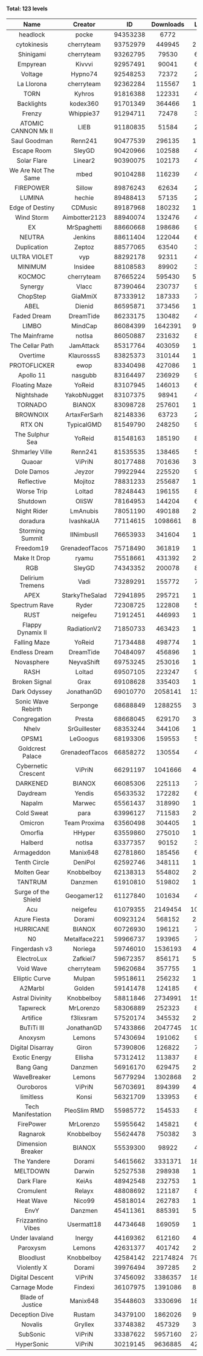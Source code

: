 #### Total: 123 levels

| Name | Creator | ID | Downloads | Likes |
|:---:|:---:|:---:|:---:|:---:|
| headlock | pocke | 94353238 | 6772 | 296
| cytokinesis | cherryteam | 93752979 | 449945 | 21528
| Shinigami | cherryteam | 93262795 | 79530 | 6671
| Empyrean | Kivvvi | 92957491 | 90041 | 6044
| Voltage | Hypno74 | 92548253 | 72372 | 2297
| La Llorona | cherryteam | 92362284 | 115567 | 10005
| TORN | Kyhros | 91816388 | 122331 | 4127
| Backlights | kodex360 | 91701349 | 364466 | 13138
| Frenzy | Whippie37 | 91294711 | 72478 | 3157
| ATOMIC CANNON Mk II | LIEB | 91180835 | 51584 | 2137
| Saul Goodman | Renn241 | 90477539 | 296135 | 12076
| Escape Room | SleyGD | 90420966 | 102588 | 4089
| Solar Flare | Linear2 | 90390075 | 102173 | 4866
| We Are Not The Same | mbed | 90104288 | 116239 | 4356
| FIREPOWER | Sillow | 89876243 | 62634 | 2701
| LUMINA | hechie | 89488413 | 57135 | 2632
| Edge of Destiny | CDMusic | 89187968 | 180232 | 11461
| Wind Storm | Aimbotter2123 | 88940074 | 132476 | 4709
| EX | MrSpaghetti | 88660668 | 198686 | 9147
| NEUTRA | Jenkins | 88611404 | 122044 | 6873
| Duplication | Zeptoz | 88577065 | 63540 | 3155
| ULTRA VIOLET | vyp | 88292178 | 92311 | 4043
| MINIMUM | Insidee | 88108583 | 89902 | 3695
| KOCMOC | cherryteam | 87665224 | 595430 | 53569
| Synergy | Vlacc | 87390464 | 230737 | 9592
| ChopStep | GiaMmiX | 87333912 | 187333 | 7487
| ABEL | Dienid | 86595871 | 373456 | 15426
| Faded Dream | DreamTide | 86233175 | 130482 | 4592
| LIMBO | MindCap | 86084399 | 1642391 | 91358
| The Mainframe | notlsa | 86050887 | 231632 | 8150
| The Cellar Path | JamAttack | 85317764 | 403059 | 14281
| Overtime | KlaurosssS | 83825373 | 310144 | 13392
| PROTOFLICKER | ewop | 83340498 | 427086 | 12693
| Apollo 11 | nasgubb | 83164497 | 236929 | 9034
| Floating Maze | YoReid | 83107945 | 146013 | 6784
| Nightshade | YakobNugget | 83107375 | 98941 | 4032
| TORNADO | BIANOX | 83098728 | 257601 | 10130
| BROWNOIX | ArtaxFerSarh | 82148336 | 63723 | 2594
| RTX ON | TypicalGMD | 81549790 | 248250 | 9809
| The Sulphur Sea | YoReid | 81548163 | 185190 | 8115
| Shmarley Ville | Renn241 | 81535535 | 138465 | 5931
| Quaoar | ViPriN | 80177488 | 701636 | 31388
| Dole Damos | Jeyzor | 79922944 | 225520 | 9560
| Reflective | Mojitoz | 78831233 | 255687 | 11595
| Worse Trip | Loltad | 78248443 | 196155 | 8362
| Shutdown | OliSW | 78164953 | 144204 | 6027
| Night Rider | LmAnubis | 78051190 | 490188 | 25471
| doradura | IvashkaUA | 77114615 | 1098661 | 83042
| Storming Summit | IINimbusII | 76653933 | 341604 | 17350
| Freedom19 | GrenadeofTacos | 75718490 | 361819 | 19662
| Make It Drop | ryamu | 75518661 | 431392 | 24558
| RGB | SleyGD | 74343352 | 200078 | 8192
| Delirium Tremens | Vadi | 73289291 | 155772 | 7614
| APEX | StarkyTheSalad | 72941895 | 295721 | 11617
| Spectrum Rave | Ryder | 72308725 | 122808 | 5680
| RUST | neigefeu | 71912451 | 446993 | 19459
| Flappy Dynamix II | RadiationV2 | 71850733 | 463423 | 16144
| Falling Maze | YoReid | 71734488 | 498774 | 18854
| Endless Dream | DreamTide | 70484097 | 456896 | 19130
| Novasphere | NeyvaShift | 69753245 | 253016 | 11908
| RASH | Loltad | 69507105 | 223247 | 9753
| Broken Signal | Grax | 69108628 | 335403 | 13685
| Dark Odyssey | JonathanGD | 69010770 | 2058141 | 137699
| Sonic Wave Rebirth | Serponge | 68688849 | 1288255 | 36483
| Congregation | Presta | 68668045 | 629170 | 35792
| Nhelv | SrGuillester | 68353244 | 344106 | 17732
| OPSM1 | LeGoogus | 68193306 | 159553 | 5249
| Goldcrest Palace | GrenadeofTacos | 66858272 | 130554 | 4031
| Cybernetic Crescent | ViPriN | 66291197 | 1041666 | 44182
| DARKENED | BIANOX | 66085306 | 225113 | 7154
| Daydream | Yendis | 65633532 | 172282 | 6047
| Napalm | Marwec | 65561437 | 318990 | 19226
| Cold Sweat | para | 63996127 | 711583 | 24954
| Omicron | Team Proxima | 63560498 | 304405 | 16525
| Omorfia | HHyper | 63559860 | 275010 | 10680
| Halberd | notlsa | 63377357 | 90152 | 3931
| Armageddon | Manix648 | 62781860 | 185456 | 6823
| Tenth Circle | DeniPol | 62592746 | 348111 | 16495
| Molten Gear | Knobbelboy | 62138313 | 554802 | 24416
| TANTRUM | Danzmen | 61910810 | 519802 | 18650
| Surge of the Shield | Geogamer12 | 61127840 | 101634 | 4637
| Acu | neigefeu | 61079355 | 2149454 | 105781
| Azure Fiesta | Dorami | 60923124 | 568152 | 24523
| HURRICANE | BIANOX | 60726930 | 196121 | 7730
| N0 | Metalface221 | 59966737 | 193965 | 7201
| Fingerdash v3 | Noriega | 59746010 | 1536193 | 40883
| ElectroLux | Zafkiel7 | 59672357 | 856171 | 51838
| Void Wave | cherryteam | 59620684 | 357755 | 18851
| Elliptic Curve | Mulpan | 59518611 | 256232 | 10402
| A2Marbl | Golden | 59141478 | 124185 | 6301
| Astral Divinity | Knobbelboy | 58811846 | 2734991 | 158086
| Tapwreck | MrLorenzo | 58306889 | 252323 | 8293
| Artifice | f3lixsram | 57520174 | 345532 | 22562
| BuTiTi III | JonathanGD | 57433866 | 2047745 | 105400
| Anoxysm | Lemons | 57430694 | 191062 | 9080
| Digital Disarray | Giron | 57390806 | 126822 | 7355
| Exotic Energy | Ellisha | 57312412 | 113837 | 8195
| Bang Gang | Danzmen | 56916170 | 629475 | 26416
| WaveBreaker | Lemons | 56779294 | 1302868 | 28463
| Ouroboros | ViPriN | 56703691 | 894399 | 47049
| limitless | Konsi | 56321709 | 133953 | 6982
| Tech Manifestation | PleoSlim RMD | 55985772 | 154533 | 8167
| FirePower | MrLorenzo | 55955642 | 145821 | 6188
| Ragnarok | Knobbelboy | 55624478 | 750382 | 38866
| Dimension Breaker | BIANOX | 55539300 | 98922 | 4320
| The Yandere | Dorami | 54615662 | 3331371 | 184440
| MELTDOWN | Darwin | 52527538 | 298938 | 16941
| Dark Flare | KeiAs | 48942548 | 232753 | 10997
| Cromulent | Relayx | 48808692 | 121187 | 8842
| Heat Wave | Nico99 | 45818014 | 262783 | 15569
| EnvY | Danzmen | 45411361 | 885391 | 52305
| Frizzantino Vibes | Usermatt18 | 44734648 | 169059 | 12003
| Under lavaland | Inergy | 44169362 | 612160 | 41069
| Paroxysm | Lemons | 42631377 | 401742 | 21997
| Bloodlust | Knobbelboy | 42584142 | 22174824 | 796473
| Violently X | Dorami | 39976494 | 397285 | 23530
| Digital Descent | ViPriN | 37456092 | 3386357 | 183522
| Carnage Mode | Findexi | 36107975 | 1391086 | 82818
| Blade of Justice | Manix648 | 35448603 | 3330696 | 180561
| Deception Dive | Rustam | 34379100 | 1862026 | 94847
| Novalis | Gryllex | 33748382 | 457329 | 30461
| SubSonic | ViPriN | 33387622 | 5957160 | 273981
| HyperSonic | ViPriN | 30219145 | 9636885 | 425698
